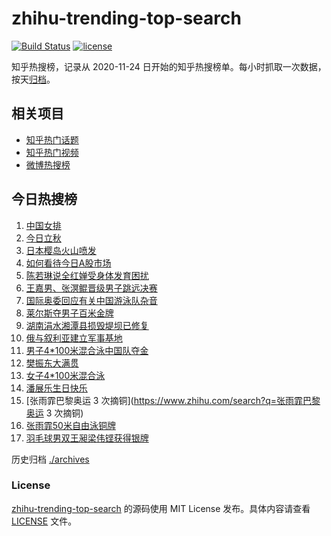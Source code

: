 # zhihu-trending-top-search

[![Build Status](https://github.com/justjavac/zhihu-trending-top-search/workflows/ci/badge.svg?branch=main)](https://github.com/justjavac/zhihu-trending-top-search/actions)
[![license](https://img.shields.io/github/license/justjavac/zhihu-trending-top-search)](https://github.com/justjavac/zhihu-trending-top-search/blob/main/LICENSE)

知乎热搜榜，记录从 2020-11-24
日开始的知乎热搜榜单。每小时抓取一次数据，按天[归档](./archives)。

## 相关项目

- [知乎热门话题](https://github.com/justjavac/zhihu-trending-hot-questions)
- [知乎热门视频](https://github.com/justjavac/zhihu-trending-hot-video)
- [微博热搜榜](https://github.com/justjavac/weibo-trending-hot-search)

## 今日热搜榜

<!-- BEGIN -->
<!-- 最后更新时间 Thu Aug 08 2024 05:07:03 GMT+0800 (China Standard Time) -->

1. [中国女排](https://www.zhihu.com/search?q=中国女排)
1. [今日立秋](https://www.zhihu.com/search?q=今日立秋)
1. [日本樱岛火山喷发](https://www.zhihu.com/search?q=日本樱岛火山喷发)
1. [如何看待今日A股市场](https://www.zhihu.com/search?q=如何看待今日A股市场)
1. [陈若琳说全红婵受身体发育困扰](https://www.zhihu.com/search?q=陈若琳说全红婵受身体发育困扰)
1. [王嘉男、张溟鲲晋级男子跳远决赛](https://www.zhihu.com/search?q=王嘉男、张溟鲲晋级男子跳远决赛)
1. [国际奥委回应有关中国游泳队杂音](https://www.zhihu.com/search?q=国际奥委回应有关中国游泳队杂音)
1. [莱尔斯夺男子百米金牌](https://www.zhihu.com/search?q=莱尔斯夺男子百米金牌)
1. [湖南涓水湘潭县损毁堤坝已修复](https://www.zhihu.com/search?q=湖南涓水湘潭县损毁堤坝已修复)
1. [俄与叙利亚建立军事基地](https://www.zhihu.com/search?q=俄与叙利亚建立军事基地)
1. [男子4*100米混合泳中国队夺金](https://www.zhihu.com/search?q=男子4*100米混合泳中国队夺金)
1. [樊振东大满贯](https://www.zhihu.com/search?q=樊振东大满贯)
1. [女子4*100米混合泳](https://www.zhihu.com/search?q=女子4*100米混合泳)
1. [潘展乐生日快乐](https://www.zhihu.com/search?q=潘展乐生日快乐)
1. [张雨霏巴黎奥运 3 次摘铜](https://www.zhihu.com/search?q=张雨霏巴黎奥运 3
   次摘铜)
1. [张雨霏50米自由泳铜牌](https://www.zhihu.com/search?q=张雨霏50米自由泳铜牌)
1. [羽毛球男双王昶梁伟铿获得银牌](https://www.zhihu.com/search?q=羽毛球男双王昶梁伟铿获得银牌)

<!-- END -->

历史归档 [./archives](./archives)

### License

[zhihu-trending-top-search](https://github.com/justjavac/zhihu-trending-top-search)
的源码使用 MIT License 发布。具体内容请查看 [LICENSE](./LICENSE) 文件。
